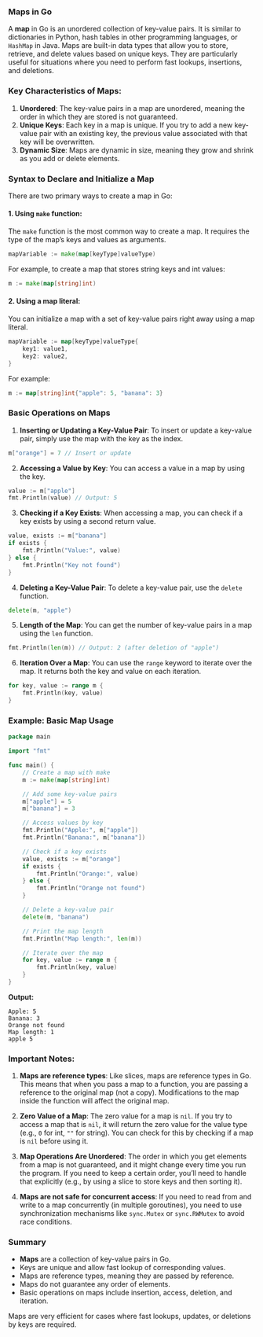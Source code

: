 ### Maps in Go

A **map** in Go is an unordered collection of key-value pairs. It is similar to dictionaries in Python, hash tables in other programming languages, or `HashMap` in Java. Maps are built-in data types that allow you to store, retrieve, and delete values based on unique keys. They are particularly useful for situations where you need to perform fast lookups, insertions, and deletions.

### Key Characteristics of Maps:
1. **Unordered**: The key-value pairs in a map are unordered, meaning the order in which they are stored is not guaranteed.
2. **Unique Keys**: Each key in a map is unique. If you try to add a new key-value pair with an existing key, the previous value associated with that key will be overwritten.
3. **Dynamic Size**: Maps are dynamic in size, meaning they grow and shrink as you add or delete elements.

### Syntax to Declare and Initialize a Map

There are two primary ways to create a map in Go:

#### 1. **Using `make` function**:
The `make` function is the most common way to create a map. It requires the type of the map’s keys and values as arguments.

```go
mapVariable := make(map[keyType]valueType)
```

For example, to create a map that stores string keys and int values:

```go
m := make(map[string]int)
```

#### 2. **Using a map literal**:
You can initialize a map with a set of key-value pairs right away using a map literal.

```go
mapVariable := map[keyType]valueType{
    key1: value1,
    key2: value2,
}
```

For example:

```go
m := map[string]int{"apple": 5, "banana": 3}
```

### Basic Operations on Maps

1. **Inserting or Updating a Key-Value Pair**:
To insert or update a key-value pair, simply use the map with the key as the index.

```go
m["orange"] = 7 // Insert or update
```

2. **Accessing a Value by Key**:
You can access a value in a map by using the key.

```go
value := m["apple"]
fmt.Println(value) // Output: 5
```

3. **Checking if a Key Exists**:
When accessing a map, you can check if a key exists by using a second return value.

```go
value, exists := m["banana"]
if exists {
    fmt.Println("Value:", value)
} else {
    fmt.Println("Key not found")
}
```

4. **Deleting a Key-Value Pair**:
To delete a key-value pair, use the `delete` function.

```go
delete(m, "apple")
```

5. **Length of the Map**:
You can get the number of key-value pairs in a map using the `len` function.

```go
fmt.Println(len(m)) // Output: 2 (after deletion of "apple")
```

6. **Iteration Over a Map**:
You can use the `range` keyword to iterate over the map. It returns both the key and value on each iteration.

```go
for key, value := range m {
    fmt.Println(key, value)
}
```

### Example: Basic Map Usage

```go
package main

import "fmt"

func main() {
    // Create a map with make
    m := make(map[string]int)

    // Add some key-value pairs
    m["apple"] = 5
    m["banana"] = 3

    // Access values by key
    fmt.Println("Apple:", m["apple"])
    fmt.Println("Banana:", m["banana"])

    // Check if a key exists
    value, exists := m["orange"]
    if exists {
        fmt.Println("Orange:", value)
    } else {
        fmt.Println("Orange not found")
    }

    // Delete a key-value pair
    delete(m, "banana")

    // Print the map length
    fmt.Println("Map length:", len(m))

    // Iterate over the map
    for key, value := range m {
        fmt.Println(key, value)
    }
}
```

**Output:**
```
Apple: 5
Banana: 3
Orange not found
Map length: 1
apple 5
```

### Important Notes:
1. **Maps are reference types**: Like slices, maps are reference types in Go. This means that when you pass a map to a function, you are passing a reference to the original map (not a copy). Modifications to the map inside the function will affect the original map.
   
2. **Zero Value of a Map**: The zero value for a map is `nil`. If you try to access a map that is `nil`, it will return the zero value for the value type (e.g., `0` for int, `""` for string). You can check for this by checking if a map is `nil` before using it.

3. **Map Operations Are Unordered**: The order in which you get elements from a map is not guaranteed, and it might change every time you run the program. If you need to keep a certain order, you’ll need to handle that explicitly (e.g., by using a slice to store keys and then sorting it).

4. **Maps are not safe for concurrent access**: If you need to read from and write to a map concurrently (in multiple goroutines), you need to use synchronization mechanisms like `sync.Mutex` or `sync.RWMutex` to avoid race conditions.

### Summary

- **Maps** are a collection of key-value pairs in Go.
- Keys are unique and allow fast lookup of corresponding values.
- Maps are reference types, meaning they are passed by reference.
- Maps do not guarantee any order of elements.
- Basic operations on maps include insertion, access, deletion, and iteration.

Maps are very efficient for cases where fast lookups, updates, or deletions by keys are required.